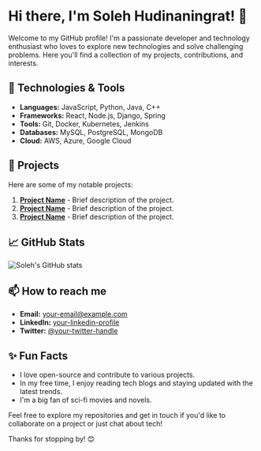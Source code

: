 # Hi there, I'm Soleh Hudinaningrat! 👋

Welcome to my GitHub profile! I'm a passionate developer and technology enthusiast who loves to explore new technologies and solve challenging problems. Here you'll find a collection of my projects, contributions, and interests.

## 🔧 Technologies & Tools

- **Languages:** JavaScript, Python, Java, C++
- **Frameworks:** React, Node.js, Django, Spring
- **Tools:** Git, Docker, Kubernetes, Jenkins
- **Databases:** MySQL, PostgreSQL, MongoDB
- **Cloud:** AWS, Azure, Google Cloud

## 🚀 Projects

Here are some of my notable projects:

1. **[Project Name](link-to-project)** - Brief description of the project.
2. **[Project Name](link-to-project)** - Brief description of the project.
3. **[Project Name](link-to-project)** - Brief description of the project.

## 📈 GitHub Stats

![Soleh's GitHub stats](https://github-readme-stats.vercel.app/api?username=solehhudinaningrat&show_icons=true&theme=radical)

## 📫 How to reach me

- **Email:** [your-email@example.com](mailto:your-email@example.com)
- **LinkedIn:** [your-linkedin-profile](https://www.linkedin.com/in/your-linkedin-profile)
- **Twitter:** [@your-twitter-handle](https://twitter.com/your-twitter-handle)

## ✨ Fun Facts

- I love open-source and contribute to various projects.
- In my free time, I enjoy reading tech blogs and staying updated with the latest trends.
- I'm a big fan of sci-fi movies and novels.

Feel free to explore my repositories and get in touch if you'd like to collaborate on a project or just chat about tech!

Thanks for stopping by! 😊
